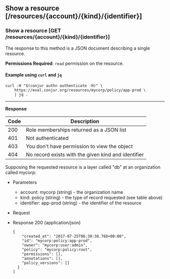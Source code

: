## Show a resource [/resources/{account}/{kind}/{identifier}]

### Show a resource [GET /resources/{account}/{kind}/{identifier}]

The response to this method is a JSON document describing a single resource.

**Permissions Required**: `read` permission on the resource.

<!-- include(partials/resource_kinds.md) -->

#### Example using `curl` and `jq`

```
curl -H "$(conjur authn authenticate -H)" \
    https://eval.conjur.org/resources/mycorp/policy/app-prod \
    | jq .
```

---

<!-- include(partials/auth_header_table.md) -->

**Response**

| Code | Description                                         |
|------|-----------------------------------------------------|
|  200 | Role memberships returned as a JSON list            |
|  401 | Not authenticated                                   |
|  403 | You don't have permission to view the object        |
|  404 | No record exists with the given kind and identifier |

Supposing the requested resource is a layer called "db" at an organization called mycorp:

+ Parameters
  + account: mycorp (string) - the organization name
  + kind: policy (string) - the type of record requested (see table above)
  + identifier: app-prod (string)  - the identifier of the resource

+ Request
  <!-- include(partials/auth_header_code.md) -->

+ Response 200 (application/json)

    ```
    {
        "created_at": "2017-07-25T06:30:38.768+00:00",
        "id": "mycorp:policy:app-prod",
        "owner": "mycorp:user:admin",
        "policy": "mycorp:policy:root",
        "permissions": [],
        "annotations": [],
        "policy_versions": []
      }
    ]
    ```
